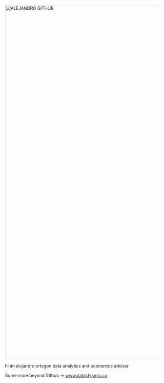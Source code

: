 <img width="1161" alt="ALEJANDRO GITHUB" src="https://user-images.githubusercontent.com/96279152/175668970-e3eecf0b-98e8-41cd-9b0e-71087058c927.png">


hi im alejandro ortegon  data analytics and economics advisor


Some more beyond Github -> www.dataclysmic.co




